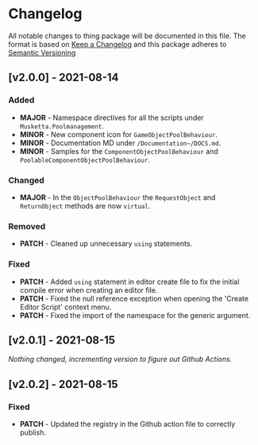 # Changelog

All notable changes to thing package will be documented in this file.
The format is based on [Keep a Changelog](https://keepachangelog.com/en/1.0.0/) and this package adheres to [Semantic Versioning](https://semver.org/)

## [v2.0.0] - 2021-08-14

### Added

- **MAJOR** - Namespace directives for all the scripts under `Musketta.Poolmanagement`.
- **MINOR** - New component icon for `GameObjectPoolBehaviour`.
- **MINOR** - Documentation MD under `/Documentation~/DOCS.md`.
- **MINOR** - Samples for the `ComponentObjectPoolBehaviour` and `PoolableComponentObjectPoolBehaviour`.

### Changed

- **MAJOR** - In the `ObjectPoolBehaviour` the `RequestObject` and `ReturnObject` methods are now `virtual`.

### Removed

- **PATCH** - Cleaned up unnecessary `using` statements.

### Fixed

- **PATCH** - Added `using` statement in editor create file to fix the initial compile error when creating an editor file.
- **PATCH** - Fixed the null reference exception when opening the 'Create Editor Script' context menu.
- **PATCH** - Fixed the import of the namespace for the generic argument.

## [v2.0.1] - 2021-08-15

*Nothing changed, incrementing version to figure out Github Actions.*

## [v2.0.2] - 2021-08-15

### Fixed

- **PATCH** - Updated the registry in the Github action file to correctly publish.
